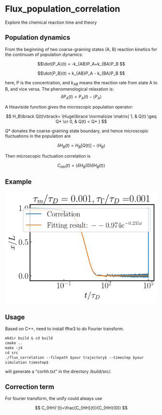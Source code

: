 # Flux_population_correlation
Explore the chemical reaction time and theory

## Population dynamics
From the beginning of two coarse-graining states (A, B) reaction kinetics for the continuum of population dynamics:

$$\dot{P_A}(t) = -k_{AB}P_A+k_{BA}P_B $$

$$\dot{P_B}(t) = k_{AB}P_A - k_{BA}P_B $$

here, P is the concentration, and $k_{AB}$ means the reaction rate from state A to B, and vice versa.
The phenomenological relaxation is:
$$\delta P_A(t)=P_A(t)-\langle P_A \rangle$$

A Heaviside function gives the microscopic population operator:

$$ H_B\lbrack Q(t)\rbrack= \Huge\lbrace \normalsize \matrix{ 1, & Q(t) \geq Q* \cr 0, & Q(t) < Q* }  $$

$Q*$ donates the coarse-graining state boundary, and hence microscopic fluctuations in the population are 

$$ \delta H_B(t)= H_B\lbrack Q(t) \rbrack -\langle H_B \rangle $$

Then microscopic fluctuation correlation is

$$ C_{HH}(t)=\langle \delta H_B(0) \delta H_B(t)\rangle$$

## Example
![alt text](https://github.com/Sanhei/Flux_population_correlation/blob/main/m_0.001_gamma_0.001.svg?raw=true)




## Usage
Based on C++, need to install fftw3 to do Fourier transform.
```
mkdir build & cd build
cmake ..
make -j4
cd src
./flux_correlation --filepath $your trajectory$ --timestep $your simulation timestep$
```
will generate a "corhh.txt" in the directory /build/src/.

## Correction term
For fourier transform, the unify could always use 

$$ C_{HH}'(t)=\frac{C_{HH}(t)}{C_{HH}(0)} $$
